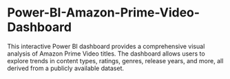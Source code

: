 # Power-BI-Amazon-Prime-Video-Dashboard
This interactive Power BI dashboard provides a comprehensive visual analysis of Amazon Prime Video titles. The dashboard allows users to explore trends in content types, ratings, genres, release years, and more, all derived from a publicly available dataset.
